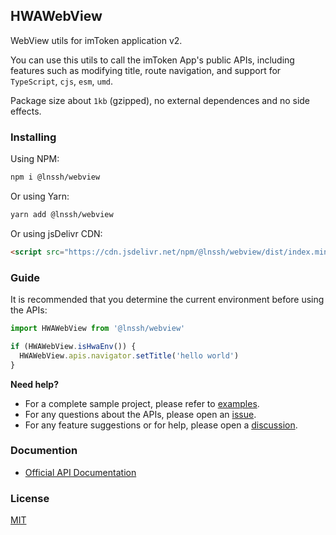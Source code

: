 ## HWAWebView

WebView utils for imToken application v2.

You can use this utils to call the imToken App's public APIs,
including features such as modifying title, route navigation, and support for `TypeScript`, `cjs`, `esm`, `umd`.

Package size about `1kb` (gzipped), no external dependences and no side effects.

### Installing

Using NPM:

```bash
npm i @lnssh/webview
```

Or using Yarn:

```bash
yarn add @lnssh/webview
```

Or using jsDelivr CDN:

```html
<script src="https://cdn.jsdelivr.net/npm/@lnssh/webview/dist/index.min.js" />
```

### Guide

It is recommended that you determine the current environment before using the APIs:

```jsx
import HWAWebView from '@lnssh/webview'

if (HWAWebView.isHwaEnv()) {
  HWAWebView.apis.navigator.setTitle('hello world')
}
```

**Need help?**

- For a complete sample project, please refer to [examples](https://github.com/consenlabs/webview/tree/master/examples).
- For any questions about the APIs, please open an [issue](https://github.com/consenlabs/webview/issues/new).
- For any feature suggestions or for help, please open a [discussion](https://github.com/consenlabs/webview/discussions/new).

### Documention

- [Official API Documentation](https://imtoken.gitbook.io/developers/products/webview)

### License

[MIT](https://github.com/consenlabs/webview/tree/master/LICENSE)
